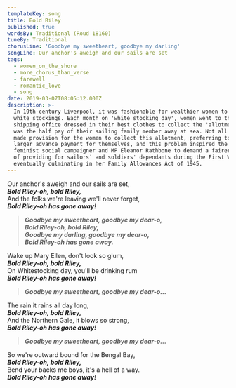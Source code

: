 ```yaml
---
templateKey: song
title: Bold Riley
published: true
wordsBy: Traditional (Roud 18160)
tuneBy: Traditional
chorusLine: 'Goodbye my sweetheart, goodbye my darling'
songLine: Our anchor's aweigh and our sails are set
tags:
  - women_on_the_shore
  - more_chorus_than_verse
  - farewell
  - romantic_love
  - song
date: 2019-03-07T08:05:12.000Z
description: >-
  In 19th-century Liverpool, it was fashionable for wealthier women to wear
  white stockings. Each month on 'white stocking day', women went to the
  shipping office dressed in their best clothes to collect the 'allotment' which
  was the half pay of their sailing family member away at sea. Not all sailors
  made provision for the women to collect this allotment, preferring to take a
  larger advance payment for themselves, and this problem inspired the Liverpool
  feminist social campaigner and MP Eleanor Rathbone to demand a fairer system
  of providing for sailors’ and soldiers' dependants during the First World War,
  eventually culminating in her Family Allowances Act of 1945.
---
```

Our anchor's aweigh and our sails are set,\
***Bold Riley-oh, bold Riley,***\
And the folks we're leaving we'll never forget,\
***Bold Riley-oh has gone away!***

> ***Goodbye my sweetheart, goodbye my dear-o,\
Bold Riley-oh, bold Riley,\
Goodbye my darling, goodbye my dear-o,\
Bold Riley-oh has gone away.***

Wake up Mary Ellen, don't look so glum,\
***Bold Riley-oh, bold Riley,***\
On Whitestocking day, you'll be drinking rum\
***Bold Riley-oh has gone away!***

> ***Goodbye my sweetheart, goodbye my dear-o...***

The rain it rains all day long,\
***Bold Riley-oh, bold Riley,***\
And the Northern Gale, it blows so strong,\
***Bold Riley-oh has gone away!***

> ***Goodbye my sweetheart, goodbye my dear-o...***

So we're outward bound for the Bengal Bay,\
***Bold Riley-oh, bold Riley,***\
Bend your backs me boys, it's a hell of a way.\
***Bold Riley-oh has gone away!***
